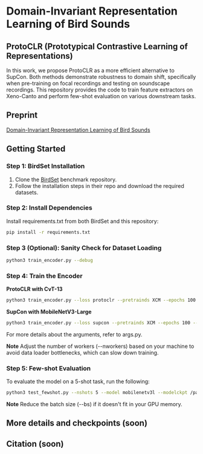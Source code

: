 # Domain-Invariant Representation Learning of Bird Sounds

## ProtoCLR (Prototypical Contrastive Learning of Representations)
In this work, we propose ProtoCLR as a more efficient alternative to SupCon. Both methods demonstrate robustness to domain shift, specifically when pre-training on focal recordings and testing on soundscape recordings. This repository provides the code to train feature extractors on Xeno-Canto and perform few-shot evaluation on various downstream tasks.

## Preprint
[Domain-Invariant Representation Learning of Bird Sounds](#)

## Getting Started

### Step 1: BirdSet Installation
1. Clone the [BirdSet](https://github.com/DBD-research-group/BirdSet) benchmark repository.
2. Follow the installation steps in their repo and download the required datasets.

### Step 2: Install Dependencies
Install requirements.txt from both BirdSet and this repository:

```bash
pip install -r requirements.txt 
```

### Step 3 (Optional): Sanity Check for Dataset Loading

```bash
python3 train_encoder.py --debug
```

### Step 4: Train the Encoder
**ProtoCLR with CvT-13**

```bash
python3 train_encoder.py --loss protoclr --pretrainds XCM --epochs 100 --adam --nworkers 16 --bs 256 --lr 5e-4 --wd 1e-6 --device cuda:0 --model cvt13 --datadir birdset_path --savepath path_for_checkpoint --save
```

**SupCon with MobileNetV3-Large**

```bash
python3 train_encoder.py --loss supcon --pretrainds XCM --epochs 100 --nworkers 16 --bs 1024 --lr 5e-2 --wd 1e-6 --device cuda:0 --model mobilenetv3l --datadir birdset_path --savepath path_for_checkpoint --save
```

For more details about the arguments, refer to args.py.

**Note** Adjust the number of workers (--nworkers) based on your machine to avoid data loader bottlenecks, which can slow down training.

### Step 5: Few-shot Evaluation

To evaluate the model on a 5-shot task, run the following:
```bash
python3 test_fewshot.py --nshots 5 --model mobilenetv3l --modelckpt /path/to/mobilenetv3l_supcon_pretrain_XCM_checkpoint.pth --bs 1024 --nworkers 16 --datadir /path/to/hf_birdset/
```
**Note** Reduce the batch size (--bs) if it doesn't fit in your GPU memory.

## More details and checkpoints (soon)

## Citation (soon)